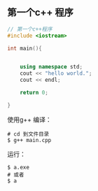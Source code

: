 ## 第一个c++ 程序

```cpp
// 第一个c++程序
#include <iostream>

int main(){


	using namespace std;
	cout << "hello world.";
	cout << endl;

	return 0;

}
```

使用g++ 编译：
```shell
# cd 到文件目录
$ g++ main.cpp
```
运行：
```shell
$ a.exe
# 或者
$ a
```
